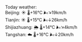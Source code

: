 Today weather:  
Beijing: ☀️   🌡️+16°C 🌬️↘19km/h  
Tianjin: ☀️   🌡️+15°C 🌬️↓26km/h  
Shijiazhuang: 🌦   🌡️+14°C 🌬️↘4km/h  
Tangshan: ☁️   🌡️+16°C 🌬️↓20km/h  
